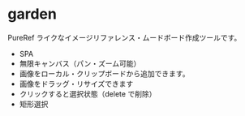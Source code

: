 # garden

PureRef ライクなイメージリファレンス・ムードボード作成ツールです。

- SPA
- 無限キャンバス（パン・ズーム可能）
- 画像をローカル・クリップボードから追加できます。
- 画像をドラッグ・リサイズできます
- クリックすると選択状態（delete で削除）
- 矩形選択
